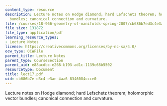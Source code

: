 ```yaml
---
content_type: resource
description: Lecture notes on Hodge diamond; hard Lefschetz theorem; holomorphic vector
  bundles; canonical connection and curvature.
file: /courses/18-966-geometry-of-manifolds-spring-2007/cb686b7ed3c4e3ae4aa68346084ccce0_lect17.pdf
file_size: 131872
file_type: application/pdf
learning_resource_types:
- Lecture Notes
license: https://creativecommons.org/licenses/by-nc-sa/4.0/
ocw_type: OCWFile
parent_title: Lecture Notes
parent_type: CourseSection
parent_uid: e88acdbc-e268-b193-ad1c-1139c68b5502
resourcetype: Document
title: lect17.pdf
uid: cb686b7e-d3c4-e3ae-4aa6-8346084ccce0
---
```

Lecture notes on Hodge diamond; hard Lefschetz theorem; holomorphic vector bundles; canonical connection and curvature.